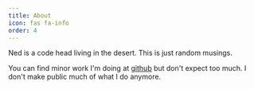 ```yaml
---
title: About
icon: fas fa-info
order: 4
---
```



Ned is a code head living in the desert. This is just random musings.

You can find minor work I'm doing at [github](https://github.com/wolpert) but don't expect too much. I don't make public much of what I do anymore.

